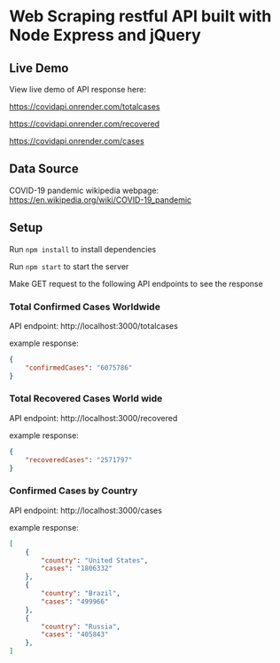 # Web Scraping restful API built with Node Express and jQuery

## Live Demo

View live demo of API response here:

https://covidapi.onrender.com/totalcases

https://covidapi.onrender.com/recovered

https://covidapi.onrender.com/cases

## Data Source

COVID-19 pandemic wikipedia webpage: https://en.wikipedia.org/wiki/COVID-19_pandemic

## Setup

Run `npm install` to install dependencies

Run `npm start` to start the server

Make GET request to the following API endpoints to see the response

### Total Confirmed Cases Worldwide

API endpoint: http://localhost:3000/totalcases

example response:

```json
{
    "confirmedCases": "6075786"
}
```

### Total Recovered Cases World wide

API endpoint: http://localhost:3000/recovered

example response:

```json
{
    "recoveredCases": "2571797"
}
```

### Confirmed Cases by Country

API endpoint: http://localhost:3000/cases

example response:

```json
[
    {
        "country": "United States",
        "cases": "1806332"
    },
    {
        "country": "Brazil",
        "cases": "499966"
    },
    {
        "country": "Russia",
        "cases": "405843"
    },
]
```




